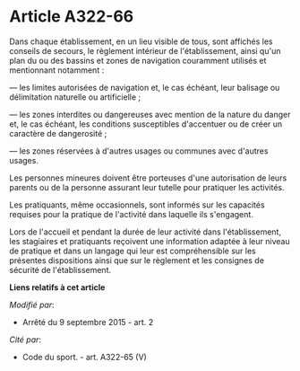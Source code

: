# Article A322-66

Dans chaque établissement, en un lieu visible de tous, sont affichés les conseils de secours, le règlement intérieur de
l'établissement, ainsi qu'un plan du ou des bassins et zones de navigation couramment utilisés et mentionnant notamment :

― les limites autorisées de navigation et, le cas échéant, leur balisage ou délimitation naturelle ou artificielle ;

― les zones interdites ou dangereuses avec mention de la nature du danger et, le cas échéant, les conditions susceptibles
d'accentuer ou de créer un caractère de dangerosité ;

― les zones réservées à d'autres usages ou communes avec d'autres usages.

Les personnes mineures doivent être porteuses d'une autorisation de leurs parents ou de la personne assurant leur tutelle
pour pratiquer les activités.

Les pratiquants, même occasionnels, sont informés sur les capacités requises pour la pratique de l'activité dans laquelle ils
s'engagent.

Lors de l'accueil et pendant la durée de leur activité dans l'établissement, les stagiaires et pratiquants reçoivent une
information adaptée à leur niveau de pratique et dans un langage qui leur est compréhensible sur les présentes dispositions
ainsi que sur le règlement et les consignes de sécurité de l'établissement.

**Liens relatifs à cet article**

_Modifié par_:

  - Arrêté du 9 septembre 2015 - art. 2

_Cité par_:

  - Code du sport. - art. A322-65 (V)
